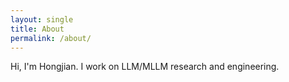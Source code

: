 ```yaml
---
layout: single
title: About
permalink: /about/
---
```


Hi, I'm Hongjian. I work on LLM/MLLM research and engineering.
